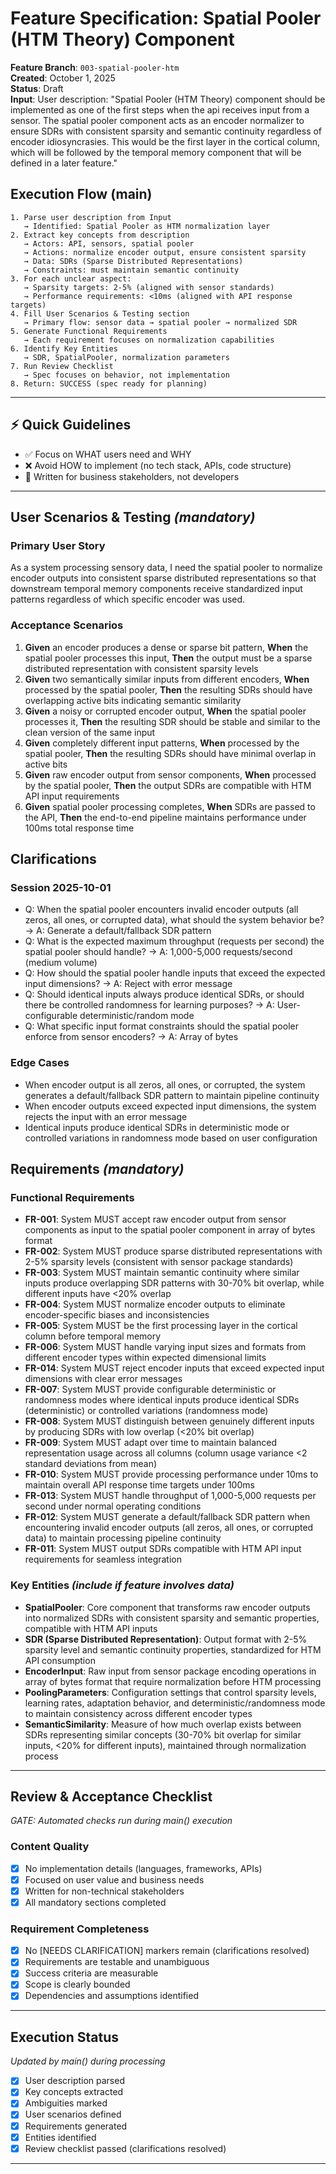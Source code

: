 # Feature Specification: Spatial Pooler (HTM Theory) Component

**Feature Branch**: `003-spatial-pooler-htm`  
**Created**: October 1, 2025  
**Status**: Draft  
**Input**: User description: "Spatial Pooler (HTM Theory) component should be implemented as one of the first steps when the api receives input from a sensor. The spatial pooler component acts as an encoder normalizer to ensure SDRs with consistent sparsity and semantic continuity regardless of encoder idiosyncrasies. This would be the first layer in the cortical column, which will be followed by the temporal memory component that will be defined in a later feature."

## Execution Flow (main)
```
1. Parse user description from Input
   → Identified: Spatial Pooler as HTM normalization layer
2. Extract key concepts from description
   → Actors: API, sensors, spatial pooler
   → Actions: normalize encoder output, ensure consistent sparsity
   → Data: SDRs (Sparse Distributed Representations)
   → Constraints: must maintain semantic continuity
3. For each unclear aspect:
   → Sparsity targets: 2-5% (aligned with sensor standards)
   → Performance requirements: <10ms (aligned with API response targets)
4. Fill User Scenarios & Testing section
   → Primary flow: sensor data → spatial pooler → normalized SDR
5. Generate Functional Requirements
   → Each requirement focuses on normalization capabilities
6. Identify Key Entities
   → SDR, SpatialPooler, normalization parameters
7. Run Review Checklist
   → Spec focuses on behavior, not implementation
8. Return: SUCCESS (spec ready for planning)
```

---

## ⚡ Quick Guidelines
- ✅ Focus on WHAT users need and WHY
- ❌ Avoid HOW to implement (no tech stack, APIs, code structure)
- 👥 Written for business stakeholders, not developers

---

## User Scenarios & Testing *(mandatory)*

### Primary User Story
As a system processing sensory data, I need the spatial pooler to normalize encoder outputs into consistent sparse distributed representations so that downstream temporal memory components receive standardized input patterns regardless of which specific encoder was used.

### Acceptance Scenarios
1. **Given** an encoder produces a dense or sparse bit pattern, **When** the spatial pooler processes this input, **Then** the output must be a sparse distributed representation with consistent sparsity levels
2. **Given** two semantically similar inputs from different encoders, **When** processed by the spatial pooler, **Then** the resulting SDRs should have overlapping active bits indicating semantic similarity
3. **Given** a noisy or corrupted encoder output, **When** the spatial pooler processes it, **Then** the resulting SDR should be stable and similar to the clean version of the same input
4. **Given** completely different input patterns, **When** processed by the spatial pooler, **Then** the resulting SDRs should have minimal overlap in active bits
5. **Given** raw encoder output from sensor components, **When** processed by the spatial pooler, **Then** the output SDRs are compatible with HTM API input requirements
6. **Given** spatial pooler processing completes, **When** SDRs are passed to the API, **Then** the end-to-end pipeline maintains performance under 100ms total response time

## Clarifications

### Session 2025-10-01
- Q: When the spatial pooler encounters invalid encoder outputs (all zeros, all ones, or corrupted data), what should the system behavior be? → A: Generate a default/fallback SDR pattern
- Q: What is the expected maximum throughput (requests per second) the spatial pooler should handle? → A: 1,000-5,000 requests/second (medium volume)
- Q: How should the spatial pooler handle inputs that exceed the expected input dimensions? → A: Reject with error message
- Q: Should identical inputs always produce identical SDRs, or should there be controlled randomness for learning purposes? → A: User-configurable deterministic/random mode
- Q: What specific input format constraints should the spatial pooler enforce from sensor encoders? → A: Array of bytes

### Edge Cases
- When encoder output is all zeros, all ones, or corrupted, the system generates a default/fallback SDR pattern to maintain pipeline continuity
- When encoder outputs exceed expected input dimensions, the system rejects the input with an error message
- Identical inputs produce identical SDRs in deterministic mode or controlled variations in randomness mode based on user configuration

## Requirements *(mandatory)*

### Functional Requirements
- **FR-001**: System MUST accept raw encoder output from sensor components as input to the spatial pooler component in array of bytes format
- **FR-002**: System MUST produce sparse distributed representations with 2-5% sparsity levels (consistent with sensor package standards)
- **FR-003**: System MUST maintain semantic continuity where similar inputs produce overlapping SDR patterns with 30-70% bit overlap, while different inputs have <20% overlap
- **FR-004**: System MUST normalize encoder outputs to eliminate encoder-specific biases and inconsistencies
- **FR-005**: System MUST be the first processing layer in the cortical column before temporal memory
- **FR-006**: System MUST handle varying input sizes and formats from different encoder types within expected dimensional limits
- **FR-014**: System MUST reject encoder inputs that exceed expected input dimensions with clear error messages
- **FR-007**: System MUST provide configurable deterministic or randomness modes where identical inputs produce identical SDRs (deterministic) or controlled variations (randomness mode)
- **FR-008**: System MUST distinguish between genuinely different inputs by producing SDRs with low overlap (<20% bit overlap)
- **FR-009**: System MUST adapt over time to maintain balanced representation usage across all columns (column usage variance <2 standard deviations from mean)
- **FR-010**: System MUST provide processing performance under 10ms to maintain overall API response time targets under 100ms
- **FR-013**: System MUST handle throughput of 1,000-5,000 requests per second under normal operating conditions
- **FR-012**: System MUST generate a default/fallback SDR pattern when encountering invalid encoder outputs (all zeros, all ones, or corrupted data) to maintain processing pipeline continuity
- **FR-011**: System MUST output SDRs compatible with HTM API input requirements for seamless integration

### Key Entities *(include if feature involves data)*
- **SpatialPooler**: Core component that transforms raw encoder outputs into normalized SDRs with consistent sparsity and semantic properties, compatible with HTM API inputs
- **SDR (Sparse Distributed Representation)**: Output format with 2-5% sparsity level and semantic continuity properties, standardized for HTM API consumption
- **EncoderInput**: Raw input from sensor package encoding operations in array of bytes format that require normalization before HTM processing
- **PoolingParameters**: Configuration settings that control sparsity levels, learning rates, adaptation behavior, and deterministic/randomness mode to maintain consistency across different encoder types
- **SemanticSimilarity**: Measure of how much overlap exists between SDRs representing similar concepts (30-70% bit overlap for similar inputs, <20% for different inputs), maintained through normalization process

---

## Review & Acceptance Checklist
*GATE: Automated checks run during main() execution*

### Content Quality
- [x] No implementation details (languages, frameworks, APIs)
- [x] Focused on user value and business needs
- [x] Written for non-technical stakeholders
- [x] All mandatory sections completed

### Requirement Completeness
- [x] No [NEEDS CLARIFICATION] markers remain (clarifications resolved)
- [x] Requirements are testable and unambiguous  
- [x] Success criteria are measurable
- [x] Scope is clearly bounded
- [x] Dependencies and assumptions identified

---

## Execution Status
*Updated by main() during processing*

- [x] User description parsed
- [x] Key concepts extracted
- [x] Ambiguities marked
- [x] User scenarios defined
- [x] Requirements generated
- [x] Entities identified
- [x] Review checklist passed (clarifications resolved)

---
